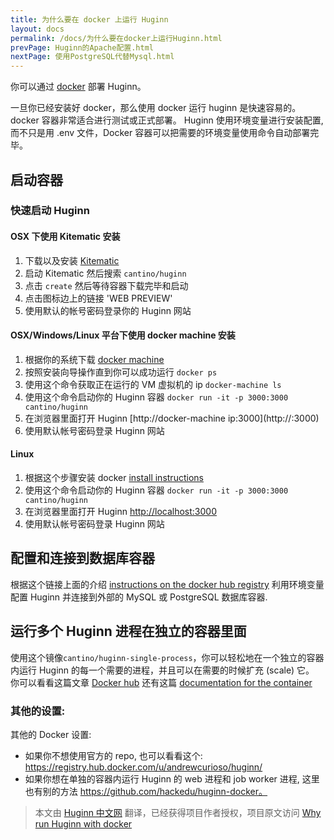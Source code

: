 ```yaml
---
title: 为什么要在 docker 上运行 Huginn
layout: docs
permalink: /docs/为什么要在docker上运行Huginn.html
prevPage: Huginn的Apache配置.html
nextPage: 使用PostgreSQL代替Mysql.html
---
```


你可以通过 [docker](http://www.docker.com/) 部署 Huginn。

一旦你已经安装好 docker，那么使用 docker 运行 huginn 是快速容易的。 docker 容器非常适合进行测试或正式部署。 Huginn 使用环境变量进行安装配置, 而不只是用 .env 文件，Docker 容器可以把需要的环境变量使用命令自动部署完毕。

## 启动容器

### 快速启动 Huginn

#### OSX 下使用 Kitematic 安装

1. 下载以及安装 [Kitematic](https://www.docker.com/docker-kitematic)
2. 启动 Kitematic 然后搜索 `cantino/huginn`
3. 点击 `create` 然后等待容器下载完毕和启动
4. 点击图标边上的链接 'WEB PREVIEW'
5. 使用默认的帐号密码登录你的 Huginn 网站

#### OSX/Windows/Linux 平台下使用 docker machine 安装

1. 根据你的系统下载 [docker machine](https://docs.docker.com/machine/#installation) 
2. 按照安装向导操作直到你可以成功运行 `docker ps`
3. 使用这个命令获取正在运行的 VM 虚拟机的 ip `docker-machine ls`
4. 使用这个命令启动你的 Huginn 容器 `docker run -it -p 3000:3000 cantino/huginn`
5. 在浏览器里面打开 Huginn [http://docker-machine ip:3000](http://<docker-machine ip>:3000)
6. 使用默认帐号密码登录 Huginn 网站

#### Linux

1. 根据这个步骤安装 docker [install instructions](https://docs.docker.com/installation/)
2. 使用这个命令启动你的 Huginn 容器 `docker run -it -p 3000:3000 cantino/huginn`
3. 在浏览器里面打开 Huginn [http://localhost:3000](http://localhost:3000)
4. 使用默认帐号密码登录 Huginn 网站

## 配置和连接到数据库容器

根据这个链接上面的介绍 [instructions on the docker hub registry](https://registry.hub.docker.com/u/cantino/huginn/) 利用环境变量配置 Huginn 并连接到外部的 MySQL 或 PostgreSQL 数据库容器.

## 运行多个 Huginn 进程在独立的容器里面

使用这个镜像`cantino/huginn-single-process`，你可以轻松地在一个独立的容器内运行 Huginn 的每一个需要的进程，并且可以在需要的时候扩充 (scale) 它。 你可以看看这篇文章 [Docker hub](https://hub.docker.com/r/cantino/huginn-single-process/) 还有这篇 [documentation for the container](https://github.com/cantino/huginn/tree/master/docker/single-process)

### 其他的设置:

其他的 Docker 设置:

* 如果你不想使用官方的 repo, 也可以看看这个: https://registry.hub.docker.com/u/andrewcurioso/huginn/
* 如果你想在单独的容器内运行 Huginn 的 web 进程和 job worker 进程, 这里也有别的方法 https://github.com/hackedu/huginn-docker。

> 本文由 [Huginn 中文网](http://huginn.cn) 翻译，已经获得项目作者授权，项目原文访问 [Why run Huginn with docker](https://github.com/cantino/huginn/blob/master/doc/docker/install.md)

